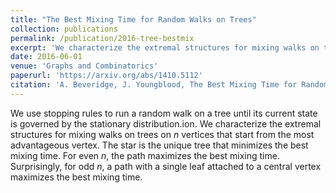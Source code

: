 ```yaml
---
title: "The Best Mixing Time for Random Walks on Trees"
collection: publications
permalink: /publication/2016-tree-bestmix
excerpt: 'We characterize the extremal structures for mixing walks on trees that start from the most advantageous vertex.'
date: 2016-06-01
venue: 'Graphs and Combinatorics'
paperurl: 'https://arxiv.org/abs/1410.5112'
citation: 'A. Beveridge, J. Youngblood, The Best Mixing Time for Random Walks on Trees, Graphs and Combinatorics, Vol. 32, No. 6 (2016) pp. 2211-2239.'
---
```


We use stopping rules to run a random walk on a tree until its current state is governed by the stationary distribution.ion. 
We characterize the extremal structures for mixing walks on trees on $n$ vertices that start from the most advantageous vertex.
The star is the unique tree that minimizes the best mixing time. For even $n$, the path maximizes the best mixing time. 
Surprisingly, for odd $n$, a path with a single leaf attached to a central vertex maximizes the best mixing time.

